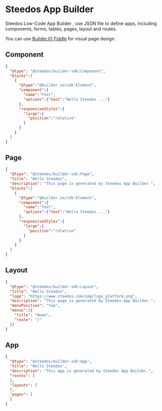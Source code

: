 Steedos App Builder 
===

Steedos Low-Code App Builder , use JSON file to define apps, including components, forms, tables, pages, layout and routes. 

You can use [Builder.IO Fiddle](https://builder.io/fiddle) for visual page design.

## Component

```json
{
  "@type": "@steedos/builder-sdk:Component",
  "blocks":[
    {
      "@type":"@builder.io/sdk:Element",
      "component":{
        "name":"Text",
        "options":{"text":"Hello Steedos ..."}
      },
      "responsiveStyles":{
        "large":{
          "position":"relative"
        }
      }
    }
  ]
}
```


## Page

```json
{
  "@type": "@steedos/builder-sdk:Page",
  "title": "Hello Steedos",
  "description": "This page is generated by Steedos App Builder.",
  "blocks":[
    {
      "@type":"@builder.io/sdk:Element",
      "component":{
        "name":"Text",
        "options":{"text":"Hello Steedos ..."}
      },
      "responsiveStyles":{
        "large":{
          "position":"relative"
        }
      }
    }
  ]
}
```

## Layout

```json
{
  "@type": "@steedos/builder-sdk:Layout",
  "title": "Hello Steedos",
  "logo": "https://www.steedos.com/img/logo_platform.png",
  "description": "This page is generated by Steedos App Builder.",
  "menuPosition": "top",
  "menus":[{
    "title": "Home",
    "route": "/"
  }]
}
```

## App

```json
{
  "@type": "@steedos/builder-sdk:App",
  "title": "Hello Steedos",
  "description": "This app is generated by Steedos App Builder.",
  "routes": [
  ],
  "layouts": [
  ],
  "pages": [
  ]
}
```
